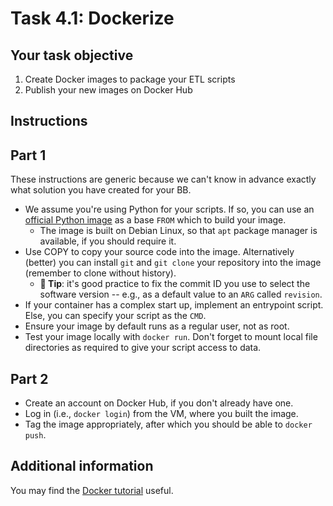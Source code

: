 # Task 4.1: Dockerize


## Your task objective

1. Create Docker images to package your ETL scripts
2. Publish your new images on Docker Hub

## Instructions

## Part 1

These instructions are generic because we can't know in advance exactly what
solution you have created for your BB.

* We assume you're using Python for your scripts.  If so, you can use an
[official Python image](https://hub.docker.com/_/python/) as a base `FROM` which
to build your image.
    + The image is built on Debian Linux, so that `apt` package manager is
    available, if you should require it.
* Use COPY to copy your source code into the image.  Alternatively (better) you
  can install `git` and `git clone` your repository into the image (remember to
  clone without history).
    + **📝 Tip**: it's good practice to fix the commit ID you use to select the
      software version -- e.g., as a default value to an `ARG` called `revision`.
* If your container has a complex start up, implement an entrypoint script.
  Else, you can specify your script as the `CMD`.
* Ensure your image by default runs as a regular user, not as root.
* Test your image locally with `docker run`.  Don't forget to mount local file
directories as required to give your script access to data.


## Part 2

* Create an account on Docker Hub, if you don't already have one.
* Log in (i.e., `docker login`) from the VM, where you built the image.
* Tag the image appropriately, after which you should be able to `docker push`.


## Additional information

You may find the [Docker tutorial](https://bbmri-it-school.crs4.it/pluginfile.php/126/mod_resource/content/1/Docker%20Tutorial.pdf) useful.
